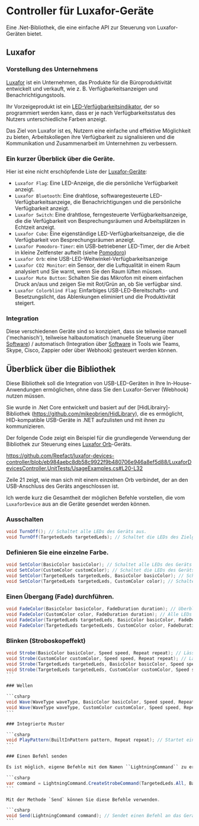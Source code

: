 # Controller für Luxafor-Geräte

Eine .Net-Bibliothek, die eine einfache API zur Steuerung von Luxafor-Geräten bietet.

## Luxafor

### Vorstellung des Unternehmens

[Luxafor](https://luxafor.com) ist ein Unternehmen, das Produkte für die Büroproduktivität entwickelt und verkauft, wie z. B. Verfügbarkeitsanzeigen und Benachrichtigungstools. 

Ihr Vorzeigeprodukt ist ein [LED-Verfügbarkeitsindikator](https://luxafor.com/product/flag), der so programmiert werden kann, dass er je nach Verfügbarkeitsstatus des Nutzers unterschiedliche Farben anzeigt. 

Das Ziel von Luxafor ist es, Nutzern eine einfache und effektive Möglichkeit zu bieten, Arbeitskollegen ihre Verfügbarkeit zu signalisieren und die Kommunikation und Zusammenarbeit im Unternehmen zu verbessern.

### Ein kurzer Überblick über die Geräte.

Hier ist eine nicht erschöpfende Liste der [Luxafor-Geräte](https://luxafor.com/products):

- `Luxafor Flag`: Eine LED-Anzeige, die die persönliche Verfügbarkeit anzeigt.
- `Luxafor Bluetooth`: Eine drahtlose, softwaregesteuerte LED-Verfügbarkeitsanzeige, die Benachrichtigungen und die persönliche Verfügbarkeit anzeigt.
- `Luxafor Switch`: Eine drahtlose, ferngesteuerte Verfügbarkeitsanzeige, die die Verfügbarkeit von Besprechungsräumen und Arbeitsplätzen in Echtzeit anzeigt.
- `Luxafor Cube`: Eine eigenständige LED-Verfügbarkeitsanzeige, die die Verfügbarkeit von Besprechungsräumen anzeigt.
- `Luxafor Pomodoro-Timer`: ein USB-betriebener LED-Timer, der die Arbeit in kleine Zeitfenster aufteilt (siehe [Pomodoro](https://reefact.net/craftsmanship/tools/pomodoro))
- `Luxafor Orb`: eine USB-LED-Weitwinkel-Verfügbarkeitsanzeige
- `Luxafor CO2 Monitor`: ein Sensor, der die Luftqualität in einem Raum analysiert und Sie warnt, wenn Sie den Raum lüften müssen.
- `Luxafor Mute Button`: Schalten Sie das Mikrofon mit einem einfachen Druck an/aus und zeigen Sie mit Rot/Grün an, ob Sie verfügbar sind.
- `Luxafor Colorblind Flag`: Einfarbiges USB-LED-Bereitschafts- und Besetzungslicht, das Ablenkungen eliminiert und die Produktivität steigert.

### Integration

Diese verschiedenen Geräte sind so konzipiert, dass sie teilweise manuell ('mechanisch'), teilweise halbautomatisch (manuelle Steuerung über [Software](https://luxaformanual.com)) / automatisch (Integration über [Software](https://luxaformanual.com) in Tools wie Teams, Skype, Cisco, Zappier oder über Webhook) gesteuert werden können. 

## Überblick über die Bibliothek

Diese Bibliothek soll die Integration von USB-LED-Geräten in Ihre In-House-Anwendungen ermöglichen, ohne dass Sie den Luxafor-Server (Webhook) nutzen müssen.

Sie wurde in .Net Core entwickelt und basiert auf der [HidLibrairy]-Bibliothek (https://github.com/mikeobrien/HidLibrary), die es ermöglicht, HID-kompatible USB-Geräte in .NET aufzulisten und mit ihnen zu kommunizieren.

Der folgende Code zeigt ein Beispiel für die grundlegende Verwendung der Bibliothek zur Steuerung eines [Luxafor Orb](https://luxafor.com/product/orb/)-Geräts.

https://github.com/Reefact/luxafor-devices-controller/blob/eb984aebc8db58c9922f9b480706e946a8ef5d88/LuxaforDevicesController.UnitTests/UsageExamples.cs#L20-L32

Zeile 21 zeigt, wie man sich mit einem einzelnen Orb verbindet, der an den USB-Anschluss des Geräts angeschlossen ist.

Ich werde kurz die Gesamtheit der möglichen Befehle vorstellen, die vom `LuxaforDevice` aus an die Geräte gesendet werden können.

### Ausschalten

```csharp
void TurnOff(); // Schaltet alle LEDs des Geräts aus.
void TurnOff(TargetedLeds targetedLeds); // Schaltet die LEDs des Zielgeräts aus.
```

### Definieren Sie eine einzelne Farbe.

```csharp
void SetColor(BasicColor basicColor); // Schaltet alle LEDs des Geräts in einer Grundfarbe ein.
void SetColor(CustomColor customColor); // Schaltet die LEDs des Geräts in einer benutzerdefinierten Farbe ein.
void SetColor(TargetedLeds targetedLeds, BasicColor basicColor); // Schaltet alle Ziel-LEDs des Geräts in einer Grundfarbe ein.
void SetColor(TargetedLeds targetedLeds, CustomColor color); // Schaltet die LEDs des Zielgeräts in einer benutzerdefinierten Farbe ein.
```

### Einen Übergang (Fade) durchführen.

```csharp
void FadeColor(BasicColor basicColor, FadeDuration duration); // Überblenden Sie alle LEDs des Geräts in eine Grundfarbe.
void FadeColor(CustomColor color, FadeDuration duration); // Alle LEDs des Geräts werden in eine benutzerdefinierte Farbe umgewandelt.
void FadeColor(TargetedLeds targetedLeds, BasicColor basicColor, FadeDuration duration); // Führt einen Übergang der Ziel-LEDs des Geräts zu einer Grundfarbe durch.
void FadeColor(TargetedLeds targetedLeds, CustomColor color, FadeDuration duration); // Überblendet die LEDs des Zielgeräts in eine benutzerdefinierte Farbe.
```

### Blinken (Stroboskopeffekt)

````csharp
void Strobe(BasicColor basicColor, Speed speed, Repeat repeat); // Lässt alle LEDs des Geräts in einer Grundfarbe blinken.
void Strobe(CustomColor customColor, Speed speed, Repeat repeat); // Lässt alle LEDs des Geräts in einer benutzerdefinierten Farbe blinken.
void Strobe(TargetedLeds targetedLeds, BasicColor basicColor, Speed speed, Repeat repeat); // Lässt die LEDs des Zielgeräts in einer Grundfarbe blinken.
void Strobe(TargetedLeds targetedLeds, CustomColor customColor, Speed speed, Repeat repeat); // Lässt die LEDs des Zielgeräts in einer benutzerdefinierten Farbe blinken.
```

### Wellen

```csharp
void Wave(WaveType waveType, BasicColor basicColor, Speed speed, Repeat repeat); // Startet ein Wellenmuster, das alle LEDs des Geräts basierend auf einer Grundfarbe anvisiert.
void Wave(WaveType waveType, CustomColor customColor, Speed speed, Repeat repeat); // Startet ein wellenförmiges Muster, das alle LEDs des Geräts auf der Grundlage einer benutzerdefinierten Farbe anvisiert.
```

### Integrierte Muster

```csharp
void PlayPattern(BuiltInPattern pattern, Repeat repeat); // Startet ein eingebettetes Muster, das auf alle LEDs des Geräts zielt.
```

### Einen Befehl senden

Es ist möglich, eigene Befehle mit dem Namen ``LightningCommand`` zu erstellen, um sie im Code wiederverwenden zu können:

```csharp
var command = LightningCommand.CreateStrobeCommand(TargetedLeds.All, BasicColor.Yellow, Speed.FromByte(20), Repeat.Count(3));
```

Mit der Methode `Send` können Sie diese Befehle verwenden.

```csharp
void Send(LightningCommand command); // Sendet einen Befehl an das Gerät.
```
